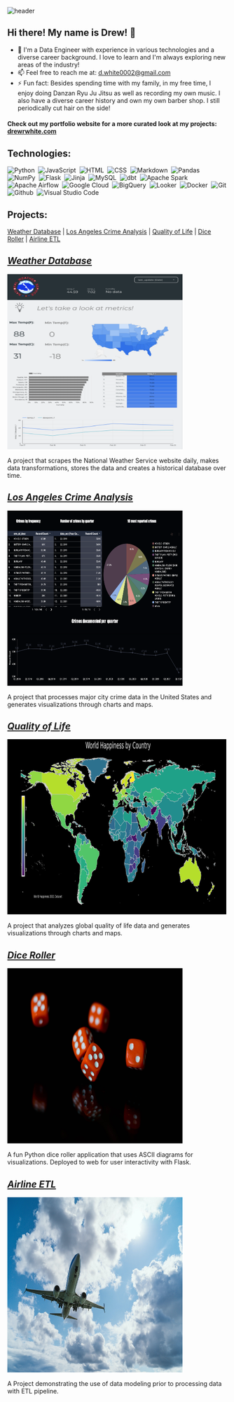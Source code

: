 ![header](https://capsule-render.vercel.app/api?type=waving&height=300&text=Drew&nbsp;&nbsp;White&fontSize=80&fontAlignY=30&desc=Data&nbsp;Engineer&descAlign=35&animation=fadeIn&theme=tokyonight)
## Hi there! My name is Drew! 👋

- 🔭 I'm a Data Engineer with experience in various technologies and a diverse career background. I love to learn and I'm always exploring new areas of the industry!
- 📫 Feel free to reach me at: [d.white0002@gmail.com](mailto:d.white0002@gmail.com)
- ⚡ Fun fact: Besides spending time with my family, in my free time, I enjoy doing Danzan Ryu Ju Jitsu as well as recording my own music. I also have a diverse career history and own my own barber shop. I still periodically cut hair on the side! 

#### Check out my portfolio website for a more curated look at my projects: <a href="https://drewrwhite.com">drewrwhite.com</a>

## Technologies:

![Python](https://img.shields.io/badge/-Python-blue?style=flat&logo=python)&nbsp;
![JavaScript](https://img.shields.io/badge/JavaScript-yellow?style=flat&logo=javascript&logoColor=white)&nbsp;
![HTML](https://img.shields.io/badge/HTML-orange?style=flat&logo=html5&logoColor=white)&nbsp;
![CSS](https://img.shields.io/badge/CSS-blue?style=flat&logo=css3&logoColor=white)&nbsp;
![Markdown](https://img.shields.io/badge/Markdown-black?style=flat&logo=markdown&logoColor=white)&nbsp;
![Pandas](https://img.shields.io/badge/Pandas-lightgrey?style=flat&logo=pandas&logoColor=white)&nbsp;
![NumPy](https://img.shields.io/badge/NumPy-black?style=flat&logo=numpy&logoColor=white)&nbsp;
![Flask](https://img.shields.io/badge/Flask-black?style=flat&logo=flask&logoColor=white)&nbsp;
![Jinja](https://img.shields.io/badge/Jinja-green?style=flat&logo=jinja&logoColor=white)&nbsp;
![MySQL](https://img.shields.io/badge/MySQL-blue?style=flat&logo=mysql&logoColor=white)&nbsp;
![dbt](https://img.shields.io/badge/dbt-orange?style=flat&logo=dbt&logoColor=white)&nbsp; 
![Apache Spark](https://img.shields.io/badge/Apache%20Spark-yellow?style=flat&logo=apachespark&logoColor=white)&nbsp; 
![Apache Airflow](https://img.shields.io/badge/Apache%20Airflow-green?style=flat&logo=apacheairflow&logoColor=white)&nbsp; 
![Google Cloud](https://img.shields.io/badge/Google%20Cloud-blue?style=flat&logo=googlecloud&logoColor=white)&nbsp;
![BigQuery](https://img.shields.io/badge/BigQuery-blue?style=flat&logo=bigquery&logoColor=white)&nbsp; 
![Looker](https://img.shields.io/badge/Looker-purple?style=flat&logo=looker&logoColor=white)&nbsp;
![Docker](https://img.shields.io/badge/Docker-blue?style=flat&logo=docker&logoColor=white)&nbsp;
![Git](https://img.shields.io/badge/Git-red?style=flat&logo=git&logoColor=white)&nbsp;
![Github](https://img.shields.io/badge/Github-black?style=flat&logo=github&logoColor=white)&nbsp;
![Visual Studio Code](https://img.shields.io/badge/Visual%20Studio%20Code-blue?style=flat&logo=visual-studio-code&logoColor=white)&nbsp;

## Projects:

[Weather Database](#weather-database) | [Los Angeles Crime Analysis](#los-angeles-crime-analysis) | [Quality of Life](#quality-of-life) | [Dice Roller](#dice-roller) | [Airline ETL](#airline-etl)

## [_Weather Database_](https://github.com/Drewrwhite/weather_database)
<a href="https://github.com/Drewrwhite/weather_database"><img src="dw_dashboard.png" height="400px" width="400px"></a>

<p>A project that scrapes the National Weather Service website daily, makes data transformations, stores the data and creates a historical database over time.</p>

## [_Los Angeles Crime Analysis_](https://github.com/Drewrwhite/la_crime_analysis)
<a href="https://github.com/Drewrwhite/la_crime_analysis"><img src="LA_Dashboard.png" height="400px" width="400px"></a>

<p>A project that processes major city crime data in the United States and generates visualizations through charts and maps.</p>

## [_Quality of Life_](https://github.com/Drewrwhite/quality_of_life)
<a href="https://github.com/Drewrwhite/quality_of_life">
<img src="happiness_geo_heat.png" height="400px" width="500px"></a>

<p>A project that analyzes global quality of life data and generates visualizations through charts and maps.</p>

## [_Dice Roller_](https://github.com/Drewrwhite/roll_dice)
<a href="https://github.com/Drewrwhite/roll_dice">
<img src="dice.jpg" height="400px" width="400px"></a>

<p>A fun Python dice roller application that uses ASCII diagrams for visualizations. Deployed to web for user interactivity with Flask.
</p>

## [_Airline ETL_](https://github.com/Drewrwhite/data_week_8)
<a href="https://github.com/Drewrwhite/data_week_8">
<img src="airplane.jpg" height="400px" width="400px"></a>

<p>A Project demonstrating the use of data modeling prior to processing data with ETL pipeline.<p>



